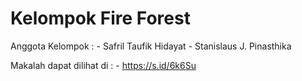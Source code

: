 # Kelompok Fire Forest
Anggota Kelompok :
     - Safril Taufik Hidayat
     - Stanislaus J. Pinasthika 

Makalah dapat dilihat di :
    - https://s.id/6k6Su
